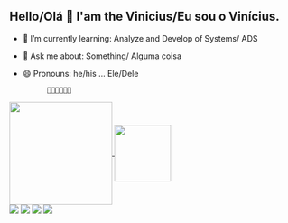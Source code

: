 ## Hello/Olá 👋 I'am the Vinicius/Eu sou o Vinícius.

- 📘 I’m currently learning: Analyze and Develop of Systems/ ADS
- 💬 Ask me about: Something/ Alguma coisa
- 😄 Pronouns: he/his ... Ele/Dele

            🦆🦆🦆🦆🦆🦆
<a href="https://github.com/anuraghazra/github-readme-stats">
  <img height=182 align="center" src="https://github-readme-stats.vercel.app/api?username=Vinihlemos" />
</a>
<a href="https://github.com/anuraghazra/convoychat">
  <img height=100 align="center" src="https://github-readme-stats.vercel.app/api/top-langs?username=vinihlemos&layout=compact&langs_count=8&card_width=200" />
</a>

<div> 
  <a href="https://www.youtube.com/channel/UC_-uuuZbY0AAt9CViNzvc-Q(https://www.youtube.com/@Viinihl)" target="_blank"><img src="https://img.shields.io/badge/YouTube-FF0000?style=for-the-badge&logo=youtube&logoColor=white" target="_blank"></a>
  <a href="https://www.instagram.com/viinihl" target="_blank"><img src="https://img.shields.io/badge/-Instagram-%23E4405F?style=for-the-badge&logo=instagram&logoColor=white" target="_blank"></a>
  <a href = "mailto:vinihlemos@gmail.com"><img src="https://img.shields.io/badge/-Gmail-%23333?style=for-the-badge&logo=gmail&logoColor=white" target="_blank"></a>
  <a href="https://www.linkedin.com/in/rafaella-ballerini-45875016a(https://www.linkedin.com/in/vin%C3%ADcius-lemos-bb558b202/)" target="_blank"><img src="https://img.shields.io/badge/-LinkedIn-%230077B5?style=for-the-badge&logo=linkedin&logoColor=white" target="_blank"></a> 
  
</div>  
          
